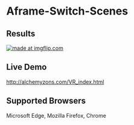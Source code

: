 # Aframe-Switch-Scenes
Results
--------
<a href="https://imgflip.com/gif/1xl5kl"><img src="https://i.imgflip.com/1xl5kl.gif" title="made at imgflip.com"/></a>

Live Demo
----
http://alchemyzons.com/VR_index.html

Supported Browsers
------------------
Microsoft Edge, Mozilla Firefox, Chrome

